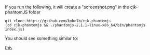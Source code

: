If you run the following, it will create a "screenshot.png" in the cjk-phantomJS folder

```
git clone https://github.com/kobelb/cjk-phantomjs
(cd cjk-phantomjs && ./phantomjs-2.1.1-linux-x86_64/bin/phantomjs index.js)
```

You should see something similar to:

[this](example-screenshot.png)
